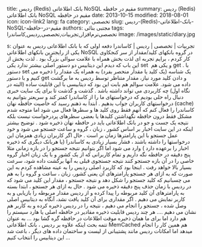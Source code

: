 title: ردیس (Redis)  بانک اطلاعاتی NoSQL مقیم در حافظه
summary: ردیس (Redis)  بانک اطلاعاتی NoSQL مقیم در حافظه
date: 2013-10-15
modified: 2018-08-01
icon:  icon-link2
lang: fa
category: تخصصی
slug: ردیس-(Redis)-بانک-اطلاعاتی-NoSQL-مقیم-در-حافظه
authors: مجتبی بنائی
tags: تخصصی‌نرم‌افزار,تجربیات,تخصصی,ردیس,کاساندرا
image: /images/static/diary.jpg

s: تجربیات | تخصصی | ردیس | کاساندرا دفعه اولی که با بانک اطلاعاتی ردیس به عنوان یکی از رایجترین بانکهای اطلاعاتی NoSQL در گروه بانکهای کلید/مقدار از سر کنجکاوی کار کردم ، برایم تجربه ای لذت بخش همراه با علامت سوالی بزرگ بود . لذت بخش از این باب که دیدم این دیتابیس دو دستور اصلی بیشتر ندارد یکی set  و یکی هم get . با دستور set یک شناسه (یک کلید یا مقدار منحصر بفرد) به همراه یک مقدار را ذخیره می کنیم و با دستور get و دادن کلید مورد نیاز، مقدار متناظر توسط ردیس به ما برگشت داده می شود.  علامت سوالم هم بابت این بود که دیتابیسی با این قابلیت ساده (البته در نگاه اول) چه کاربردی می تواند داشته باشد .  گذشت و گذشت تا برای یک سایت خبری دنبال راه حلی بودیم که درخواستهای ما را از کاساندرا کمتر کند و سریعتر بتوانیم به درخواستهای کاربران جواب بدهیم . ابتدا به ذهنم رسید که خاصیت حافظه نهان (cache) کاساندرا را فعال کنم که آنهم فقط روی کلید ها و سطرها فعال می شود اما متوجه شدم مشکل فقط درون حافظه نگهداشتن کلیدها یا بعضی سطرهای پردرخواست نیست بلکه نتیجه یک جست و جو در بانک اطلاعاتی باید در حافظه نهان ذخیره شود .  توضیح بیشتر اینکه در این سایت اخبار بر اساس کشور ، زبان ، گروه و ساعت جستجو می شود و خود عمل جستجو با این پارامترها زمان بر است . حال اگر کاربران زیادی همزمان این درخواستها را داشته باشند ، فشار بسیار زیادی به کاساندرا (یا هربانک دیگری که ذخیره اخبار را برعهده دارد ) وارد می شود اما اگر بتوانیم نتیجه جستجو را در بازه زمانی مثلا پنج دقیقه در حافظه نگه داریم و تمام کاربرانی که از یک کشور و با یک زبان اخبار گروه خاصی را در آن بازه جستجو کنند نتیجه جستجوی قبلی به آنها برگشت داده شود، سرعت بسیار بالا خواهد رفت .  اینجا بود که کاربرد اصلی ردیس را به عینه مشاهده کردم به این صورت که به ازای هر جستجو پارامترهای آن یعنی کشور، زبان ، ساعت و گروه را به هم می چسبانیم که کلید جستجو را شکل دهد و نتیجه جستجو ، مقدار این کلید می شود که در ردیس با زمان حذف پنج دقیقه ذخیره می شود . حال به ازای هر جستجو ، ابتدا بسته به پارامترهای آن کلید مربوطه را پیدا کرده و از ردیس مقدار مربوطه را بازیابی و به کاربر نمایش می دهیم . اگر مقداری برای آن کلید یافت نشد، آنگاه به دیتابیس اصلی وصل شده ، جستجو را انجام می دهیم ، نتیجه را در ردیس ذخیره کرده و به کاربر هم نشان می دهیم ....  هر چند ردیس قابلیت ذخیره مقادیر در حافظه اصلی یا هارد سیستم را هم دارد اما برای ما همان ذخیره موقت اطلاعات در حافظه گره گشا بود ...  به عنوان تتمه بحث اینکه علاوه بر ردیس ، بانک اطلاعاتی MemCached هم همین کار را انجام میدهد اما امکانات ردیس مانند پشتیبانی از لیست و ساختمان داده های دیگر ، باعث شد این دیتابیس را انتخاب کنیم ...
